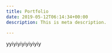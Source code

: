 ```yaml
---
title: Portfolio
date: 2019-05-12T06:14:34+00:00
description: This is meta description.

---
```

yyiyiyiyiyiyiyiy